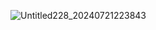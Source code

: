 ![Untitled228_20240721223843](https://github.com/user-attachments/assets/53339946-504f-455d-a739-6fc4ae7d4680)
